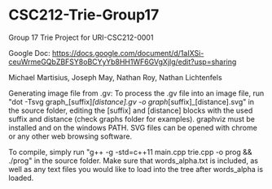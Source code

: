 # CSC212-Trie-Group17

Group 17 Trie Project for URI-CSC212-0001

Google Doc: https://docs.google.com/document/d/1aIXSi-ceuWrmeGQbZBFSY8oBCYyYb8HH1WF6GVgXjlg/edit?usp=sharing

Michael Martisius, Joseph May, Nathan Roy, Nathan Lichtenfels

Generating image file from .gv: To process the .gv file into an image file, run "dot -Tsvg graph_[suffix]_[distance].gv -o graph_[suffix]_[distance].svg" in the source folder, editing the [suffix] and [distance] blocks with the used suffix and distance (check graphs folder for examples). graphviz must be installed and on the windows PATH. SVG files can be opened with chrome or any other web browsing software.

To compile, simply run "g++ -g -std=c++11 main.cpp trie.cpp -o prog && ./prog" in the source folder. Make sure that words_alpha.txt is included, as well as any text files you would like to load into the tree after words_alpha is loaded.
